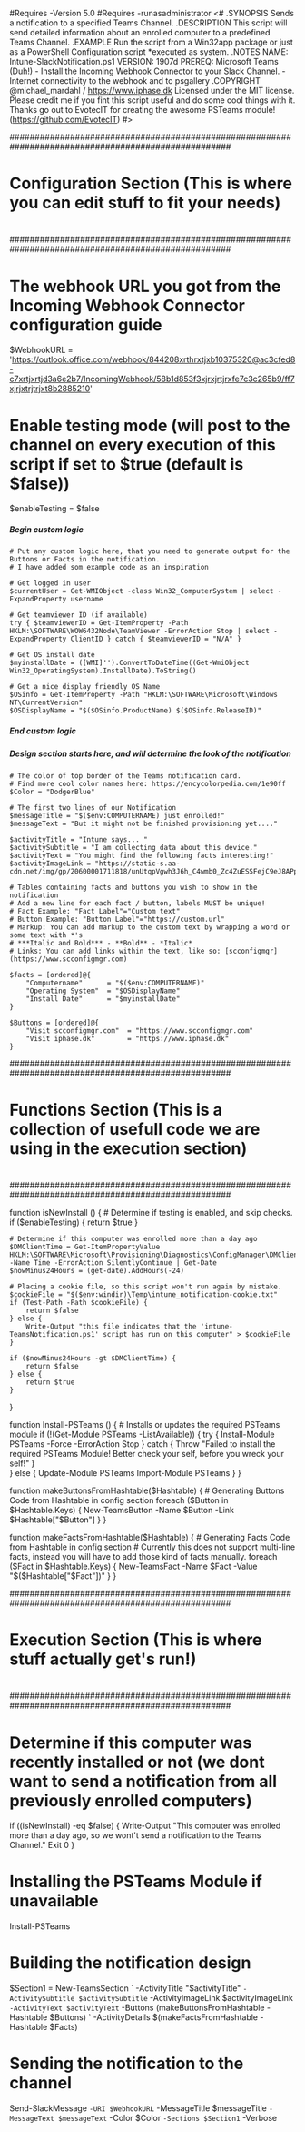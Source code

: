 #Requires -Version 5.0
#Requires -runasadministrator
<#
.SYNOPSIS
Sends a notification to a specified Teams Channel.
.DESCRIPTION
This script will send detailed information about an enrolled computer to a predefined Teams Channel.
.EXAMPLE
Run the script from a Win32app package or just as a PowerShell Configuration script *executed as system.
.NOTES
NAME: Intune-SlackNotification.ps1
VERSION: 1907d
PREREQ: Microsoft Teams (Duh!) 
    - Install the Incoming Webhook Connector to your Slack Channel.
    - Internet connectivity to the webhook and to psgallery
.COPYRIGHT
@michael_mardahl / https://www.iphase.dk
Licensed under the MIT license.
Please credit me if you fint this script useful and do some cool things with it.
Thanks go out to EvotecIT for creating the awesome PSTeams module! (https://github.com/EvotecIT)
#>

####################################################################################################
#
# Configuration Section (This is where you can edit stuff to fit your needs)
#
####################################################################################################

# The webhook URL you got from the Incoming Webhook Connector configuration guide
$WebhookURL = 'https://outlook.office.com/webhook/844208xrthrxtjxb10375320@ac3cfed8-c7xrtjxrtjd3a6e2b7/IncomingWebhook/58b1d853f3xjrxjrtjrxfe7c3c265b9/ff7xjrjxtrjtrjxt8b2885210'

# Enable testing mode (will post to the channel on every execution of this script if set to $true (default is $false))
$enableTesting = $false

##### Begin custom logic #####

    # Put any custom logic here, that you need to generate output for the Buttons or Facts in the notification.
    # I have added som example code as an inspiration

    # Get logged in user
    $currentUser = Get-WMIObject -class Win32_ComputerSystem | select -ExpandProperty username

    # Get teamviewer ID (if available)
    try { $teamviewerID = Get-ItemProperty -Path HKLM:\SOFTWARE\WOW6432Node\TeamViewer -ErrorAction Stop | select -ExpandProperty ClientID } catch { $teamviewerID = "N/A" }

    # Get OS install date
    $myinstallDate = ([WMI]'').ConvertToDateTime((Get-WmiObject Win32_OperatingSystem).InstallDate).ToString()

    # Get a nice display friendly OS Name
    $OSinfo = Get-ItemProperty -Path "HKLM:\SOFTWARE\Microsoft\Windows NT\CurrentVersion"
    $OSDisplayName = "$($OSinfo.ProductName) $($OSinfo.ReleaseID)"

##### End custom logic #####

##### Design section starts here, and will determine the look of the notification

    # The color of top border of the Teams notification card.
    # Find more cool color names here: https://encycolorpedia.com/1e90ff
    $Color = "DodgerBlue"

    # The first two lines of our Notification
    $messageTitle = "$($env:COMPUTERNAME) just enrolled!"
    $messageText = "But it might not be finished provisioning yet...."

    $activityTitle = "Intune says... "
    $activitySubtitle = "I am collecting data about this device."
    $activityText = "You might find the following facts interesting!"
    $activityImageLink = "https://static-s.aa-cdn.net/img/gp/20600001711818/unUtqpVgwh3J6h_C4wmb0_Zc4ZuESSFejC9eJ8APpa8qy7EV1ulb1x9NufuSuBwm8A=w300"

    # Tables containing facts and buttons you wish to show in the notification
    # Add a new line for each fact / button, labels MUST be unique!
    # Fact Example: "Fact Label"="Custom text"
    # Button Example: "Button Label"="https://custom.url"
    # Markup: You can add markup to the custom text by wrapping a word or some text with *'s
    # ***Italic and Bold*** - **Bold** - *Italic*
    # Links: You can add links within the text, like so: [scconfigmgr](https://www.scconfigmgr.com)

    $facts = [ordered]@{
        "Computername"      = "$($env:COMPUTERNAME)"
        "Operating System"  = "$OSDisplayName"
        "Install Date"      = "$myinstallDate"
    }

    $Buttons = [ordered]@{
        "Visit scconfigmgr.com"  = "https://www.scconfigmgr.com"
        "Visit iphase.dk"        = "https://www.iphase.dk"
    }

####################################################################################################
#
# Functions Section (This is a collection of usefull code we are using in the execution section)
#
####################################################################################################

function isNewInstall () {
    # Determine if testing is enabled, and skip checks.
    if ($enableTesting) {
        return $true
    }
    
    # Determine if this computer was enrolled more than a day ago
    $DMClientTime = Get-ItemPropertyValue HKLM:\SOFTWARE\Microsoft\Provisioning\Diagnostics\ConfigManager\DMClient -Name Time -ErrorAction SilentlyContinue | Get-Date
    $nowMinus24Hours = (get-date).AddHours(-24)

    # Placing a cookie file, so this script won't run again by mistake.
    $cookieFile = "$($env:windir)\Temp\intune_notification-cookie.txt"
    if (Test-Path -Path $cookieFile) {
        return $false
    } else {
        Write-Output "this file indicates that the 'intune-TeamsNotification.ps1' script has run on this computer" > $cookieFile 
    }

    if ($nowMinus24Hours -gt $DMClientTime) { 
        return $false 
    } else {
        return $true
    }
}

function Install-PSTeams () {
    # Installs or updates the required PSTeams module
    if (!(Get-Module PSTeams -ListAvailable)) { 
        try {
            Install-Module PSTeams -Force -ErrorAction Stop
        } catch {
            Throw "Failed to install the required PSTeams Module! Better check your self, before you wreck your self!"
        }        
    } else {
        Update-Module PSTeams
        Import-Module PSTeams
    }
}

function makeButtonsFromHashtable($Hashtable) {
    # Generating Buttons Code from Hashtable in config section
    foreach ($Button in $Hashtable.Keys) {
        New-TeamsButton -Name $Button -Link $Hashtable["$Button"]
    }
}

function makeFactsFromHashtable($Hashtable) {
    # Generating Facts Code from Hashtable in config section
    # Currently this does not support multi-line facts, instead you will have to add those kind of facts manually.
    foreach ($Fact in $Hashtable.Keys) {
        New-TeamsFact -Name $Fact -Value "$($Hashtable["$Fact"])"
    }
}

####################################################################################################
#
# Execution Section (This is where stuff actually get's run!)
#
####################################################################################################

# Determine if this computer was recently installed or not (we dont want to send a notification from all previously enrolled computers)
if ((isNewInstall) -eq $false) {
    Write-Output "This computer was enrolled more than a day ago, so we wont't send a notification to the Teams Channel."
    Exit 0
}

# Installing the PSTeams Module if unavailable
Install-PSTeams

# Building the notification design
$Section1 = New-TeamsSection `
    -ActivityTitle "$activityTitle" `
    -ActivitySubtitle $activitySubtitle `
    -ActivityImageLink $activityImageLink `
    -ActivityText $activityText `
    -Buttons (makeButtonsFromHashtable -Hashtable $Buttons) `
    -ActivityDetails $(makeFactsFromHashtable -Hashtable $Facts)

# Sending the notification to the channel
Send-SlackMessage `
    -URI $WebhookURL `
    -MessageTitle $messageTitle `
    -MessageText $messageText `
    -Color $Color `
    -Sections $Section1 `
    -Verbose

